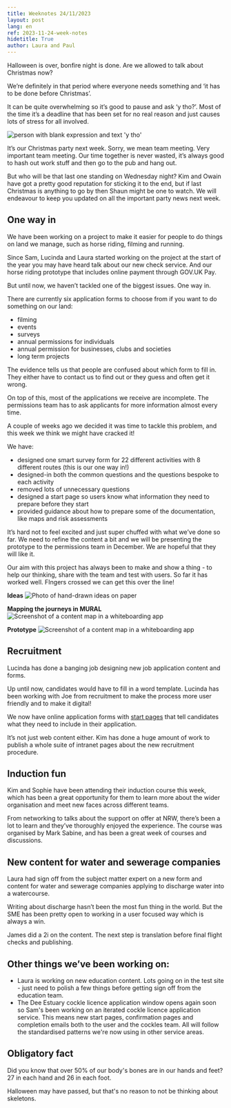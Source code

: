 ```yaml
---
title: Weeknotes 24/11/2023
layout: post
lang: en
ref: 2023-11-24-week-notes
hidetitle: True
author: Laura and Paul
---
```

Halloween is over, bonfire night is done. Are we allowed to talk about Christmas now?

We’re definitely in that period where everyone needs something and ‘it has to be done before Christmas’.

It can be quite overwhelming so it’s good to pause and ask ‘y tho?’. Most of the time it’s a deadline that has been set for no real reason and just causes lots of stress for all involved.

![person with blank expression and text 'y tho'](https://raw.githubusercontent.com/nrw-digital/week-notes/main/images/241123ytho.png?raw=true)

It’s our Christmas party next week. Sorry, we mean team meeting. Very important team meeting. Our time together is never wasted, it’s always good to hash out work stuff and then go to the pub and hang out. 

But who will be that last one standing on Wednesday night? Kim and Owain have got a pretty good reputation for sticking it to the end, but if last Christmas is anything to go by then Shaun might be one to watch. We will endeavour to keep you updated on all the important party news next week. 

## One way in 
We have been working on a project to make it easier for people to do things on land we manage, such as horse riding, filming and running. 

Since Sam, Lucinda and Laura started working on the project at the start of the year you may have heard talk about our new check service. And our horse riding prototype that includes online payment through GOV.UK Pay.

But until now, we haven’t tackled one of the biggest issues. One way in.

There are currently six application forms to choose from if you want to do something on our land:
+ filming 
+ events 
+ surveys
+ annual permissions for individuals
+ annual permission for businesses, clubs and societies
+ long term projects

The evidence tells us that people are confused about which form to fill in. They either have to contact us to find out or they guess and often get it wrong.

On top of this, most of the applications we receive are incomplete. The permissions team has to ask applicants for more information almost every time. 

A couple of weeks ago we decided it was time to tackle this problem, and this week we think we might have cracked it!

We have:
+ designed one smart survey form for 22 different activities with 8 different routes (this is our one way in!)
+ designed-in both the common questions and the questions bespoke to each activity
+ removed lots of unnecessary questions
+ designed a start page so users know what information they need to prepare before they start
+ provided guidance about how to prepare some of the documentation, like maps and risk assessments

It’s hard not to feel excited and just super chuffed with what we’ve done so far. We need to refine the content a bit and we will be presenting the prototype to the permissions team in December. We are hopeful that they will like it. 

Our aim with this project has always been to make and show a thing - to help our thinking, share with the team and test with users. So far it has worked well. FIngers crossed we can get this over the line!

**Ideas**
![Photo of hand-drawn ideas on paper](https://github.com/nrw-digital/week-notes/blob/127c17ab5bd35e120612bb7293428b29fbeca05f/images/241123ideas.png?raw=true)

**Mapping the journeys in MURAL**
![Screenshot of a content map in a whiteboarding app](https://github.com/nrw-digital/week-notes/blob/127c17ab5bd35e120612bb7293428b29fbeca05f/images/241123mappingjourneys.png?raw=true)

**Prototype**
![Screenshot of a content map in a whiteboarding app](https://github.com/nrw-digital/week-notes/blob/127c17ab5bd35e120612bb7293428b29fbeca05f/images/241123prototype.png?raw=true)

## Recruitment 
Lucinda has done a banging job designing new job application content and forms. 

Up until now, candidates would have to fill in a word template. Lucinda has been working with Joe from recruitment to make the process more user friendly and to make it digital! 

We now have online application forms with [start pages](https://naturalresources.wales/about-us/jobs-apprenticeships-and-placements/jobs/apply-for-a-job/?lang=en) that tell candidates what they need to include in their application. 

It’s not just web content either. Kim has done a huge amount of work to publish a whole suite of intranet pages about the new recruitment procedure.

## Induction fun

Kim and Sophie have been attending their induction course this week, which has been a great opportunity for them to learn more about the wider organisation and meet new faces across different teams. 

From networking to talks about the support on offer at NRW, there’s been a lot to learn and they’ve thoroughly enjoyed the experience. The course was organised by Mark Sabine, and has been a great week of courses and discussions.

## New content for water and sewerage companies

Laura had sign off from the subject matter expert on a new form and content for water and sewerage companies applying to discharge water into a watercourse. 

Writing about discharge hasn’t been the most fun thing in the world. But the SME has been pretty open to working in a user focused way which is always a win. 

James did a 2i on the content. The next step is translation before final flight checks and publishing.

## Other things we’ve been working on:

+ Laura is working on new education content. Lots going on in the test site - just need to polish a few things before getting sign off from the education team.
+ The Dee Estuary cockle licence application window opens again soon so Sam's been working on an iterated cockle licence application service. This means new start pages, confirmation pages and completion emails both to the user and the cockles team. All will follow the standardised patterns we're now using in other service areas.

## Obligatory fact

Did you know that over 50% of our body's bones are in our hands and feet? 27 in each hand and 26 in each foot. 

Halloween may have passed, but that's no reason to not be thinking about skeletons.

